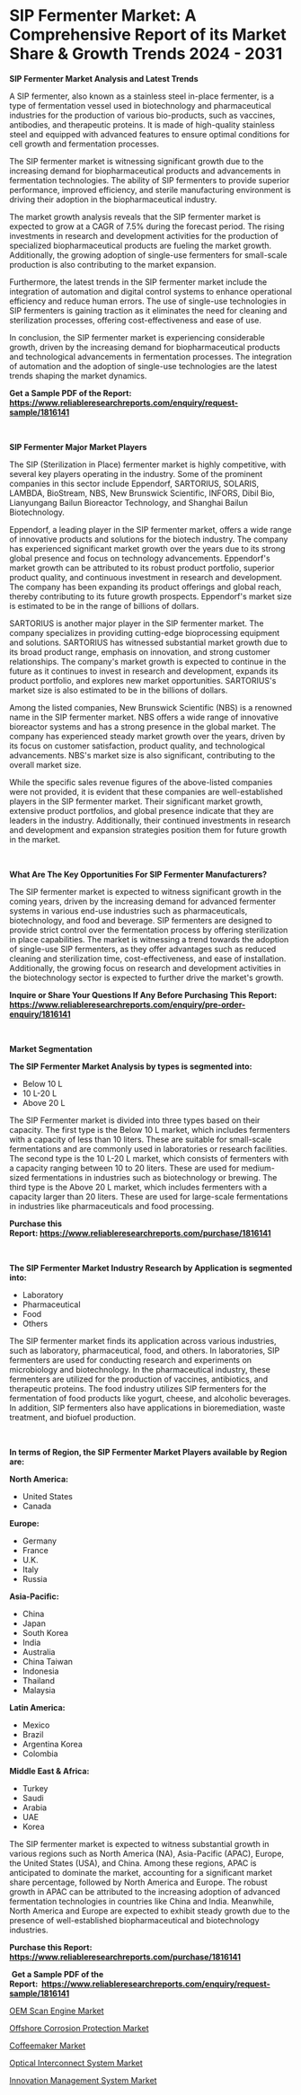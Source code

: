<p><h1>SIP Fermenter Market: A Comprehensive Report of its Market Share & Growth Trends 2024 - 2031</h1></p><p><strong>SIP Fermenter Market Analysis and Latest Trends</strong></p>
<p><p>A SIP fermenter, also known as a stainless steel in-place fermenter, is a type of fermentation vessel used in biotechnology and pharmaceutical industries for the production of various bio-products, such as vaccines, antibodies, and therapeutic proteins. It is made of high-quality stainless steel and equipped with advanced features to ensure optimal conditions for cell growth and fermentation processes.</p><p>The SIP fermenter market is witnessing significant growth due to the increasing demand for biopharmaceutical products and advancements in fermentation technologies. The ability of SIP fermenters to provide superior performance, improved efficiency, and sterile manufacturing environment is driving their adoption in the biopharmaceutical industry.</p><p>The market growth analysis reveals that the SIP fermenter market is expected to grow at a CAGR of 7.5% during the forecast period. The rising investments in research and development activities for the production of specialized biopharmaceutical products are fueling the market growth. Additionally, the growing adoption of single-use fermenters for small-scale production is also contributing to the market expansion.</p><p>Furthermore, the latest trends in the SIP fermenter market include the integration of automation and digital control systems to enhance operational efficiency and reduce human errors. The use of single-use technologies in SIP fermenters is gaining traction as it eliminates the need for cleaning and sterilization processes, offering cost-effectiveness and ease of use.</p><p>In conclusion, the SIP fermenter market is experiencing considerable growth, driven by the increasing demand for biopharmaceutical products and technological advancements in fermentation processes. The integration of automation and the adoption of single-use technologies are the latest trends shaping the market dynamics.</p></p>
<p><strong>Get a Sample PDF of the Report:&nbsp; <a href="https://www.reliableresearchreports.com/enquiry/request-sample/1816141">https://www.reliableresearchreports.com/enquiry/request-sample/1816141</a></strong></p>
<p>&nbsp;</p>
<p><strong>SIP Fermenter Major Market Players</strong></p>
<p><p>The SIP (Sterilization in Place) fermenter market is highly competitive, with several key players operating in the industry. Some of the prominent companies in this sector include Eppendorf, SARTORIUS, SOLARIS, LAMBDA, BioStream, NBS, New Brunswick Scientific, INFORS, Dibil Bio, Lianyungang Bailun Bioreactor Technology, and Shanghai Bailun Biotechnology.</p><p>Eppendorf, a leading player in the SIP fermenter market, offers a wide range of innovative products and solutions for the biotech industry. The company has experienced significant market growth over the years due to its strong global presence and focus on technology advancements. Eppendorf's market growth can be attributed to its robust product portfolio, superior product quality, and continuous investment in research and development. The company has been expanding its product offerings and global reach, thereby contributing to its future growth prospects. Eppendorf's market size is estimated to be in the range of billions of dollars.</p><p>SARTORIUS is another major player in the SIP fermenter market. The company specializes in providing cutting-edge bioprocessing equipment and solutions. SARTORIUS has witnessed substantial market growth due to its broad product range, emphasis on innovation, and strong customer relationships. The company's market growth is expected to continue in the future as it continues to invest in research and development, expands its product portfolio, and explores new market opportunities. SARTORIUS's market size is also estimated to be in the billions of dollars.</p><p>Among the listed companies, New Brunswick Scientific (NBS) is a renowned name in the SIP fermenter market. NBS offers a wide range of innovative bioreactor systems and has a strong presence in the global market. The company has experienced steady market growth over the years, driven by its focus on customer satisfaction, product quality, and technological advancements. NBS's market size is also significant, contributing to the overall market size.</p><p>While the specific sales revenue figures of the above-listed companies were not provided, it is evident that these companies are well-established players in the SIP fermenter market. Their significant market growth, extensive product portfolios, and global presence indicate that they are leaders in the industry. Additionally, their continued investments in research and development and expansion strategies position them for future growth in the market.</p></p>
<p>&nbsp;</p>
<p><strong>What Are The Key Opportunities For SIP Fermenter Manufacturers?</strong></p>
<p><p>The SIP fermenter market is expected to witness significant growth in the coming years, driven by the increasing demand for advanced fermenter systems in various end-use industries such as pharmaceuticals, biotechnology, and food and beverage. SIP fermenters are designed to provide strict control over the fermentation process by offering sterilization in place capabilities. The market is witnessing a trend towards the adoption of single-use SIP fermenters, as they offer advantages such as reduced cleaning and sterilization time, cost-effectiveness, and ease of installation. Additionally, the growing focus on research and development activities in the biotechnology sector is expected to further drive the market's growth.</p></p>
<p><strong>Inquire or Share Your Questions If Any Before Purchasing This Report: <a href="https://www.reliableresearchreports.com/enquiry/pre-order-enquiry/1816141">https://www.reliableresearchreports.com/enquiry/pre-order-enquiry/1816141</a></strong></p>
<p>&nbsp;</p>
<p><strong>Market Segmentation</strong></p>
<p><strong>The SIP Fermenter Market Analysis by types is segmented into:</strong></p>
<p><ul><li>Below 10 L</li><li>10 L-20 L</li><li>Above 20 L</li></ul></p>
<p><p>The SIP Fermenter market is divided into three types based on their capacity. The first type is the Below 10 L market, which includes fermenters with a capacity of less than 10 liters. These are suitable for small-scale fermentations and are commonly used in laboratories or research facilities. The second type is the 10 L-20 L market, which consists of fermenters with a capacity ranging between 10 to 20 liters. These are used for medium-sized fermentations in industries such as biotechnology or brewing. The third type is the Above 20 L market, which includes fermenters with a capacity larger than 20 liters. These are used for large-scale fermentations in industries like pharmaceuticals and food processing.</p></p>
<p><strong>Purchase this Report:&nbsp;<a href="https://www.reliableresearchreports.com/purchase/1816141">https://www.reliableresearchreports.com/purchase/1816141</a></strong></p>
<p>&nbsp;</p>
<p><strong>The SIP Fermenter Market Industry Research by Application is segmented into:</strong></p>
<p><ul><li>Laboratory</li><li>Pharmaceutical</li><li>Food</li><li>Others</li></ul></p>
<p><p>The SIP fermenter market finds its application across various industries, such as laboratory, pharmaceutical, food, and others. In laboratories, SIP fermenters are used for conducting research and experiments on microbiology and biotechnology. In the pharmaceutical industry, these fermenters are utilized for the production of vaccines, antibiotics, and therapeutic proteins. The food industry utilizes SIP fermenters for the fermentation of food products like yogurt, cheese, and alcoholic beverages. In addition, SIP fermenters also have applications in bioremediation, waste treatment, and biofuel production.</p></p>
<p>&nbsp;</p>
<p><strong>In terms of Region, the SIP Fermenter Market Players available by Region are:</strong></p>
<p>
    <p> <strong> North America: </strong>
        <ul>
            <li>United States</li>
            <li>Canada</li>
        </ul>
        </p> 
    <p> <strong> Europe: </strong>
        <ul>
            <li>Germany</li>
            <li>France</li>
            <li>U.K.</li>
            <li>Italy</li>
            <li>Russia</li>
        </ul>
        </p> 
    <p> <strong> Asia-Pacific: </strong>
        <ul>
            <li>China</li>
            <li>Japan</li>
            <li>South Korea</li>
            <li>India</li>
            <li>Australia</li>
            <li>China Taiwan</li>
            <li>Indonesia</li>
            <li>Thailand</li>
            <li>Malaysia</li>
        </ul>
        </p> 
    <p> <strong> Latin America: </strong>
        <ul>
            <li>Mexico</li>
            <li>Brazil</li>
            <li>Argentina Korea</li>
            <li>Colombia</li>
        </ul>
        </p> 
    <p> <strong> Middle East & Africa: </strong>
        <ul>
            <li>Turkey</li>
            <li>Saudi</li>
            <li>Arabia</li>
            <li>UAE</li>
            <li>Korea</li>
        </ul>
    </p>
    </p>
<p><p>The SIP fermenter market is expected to witness substantial growth in various regions such as North America (NA), Asia-Pacific (APAC), Europe, the United States (USA), and China. Among these regions, APAC is anticipated to dominate the market, accounting for a significant market share percentage, followed by North America and Europe. The robust growth in APAC can be attributed to the increasing adoption of advanced fermentation technologies in countries like China and India. Meanwhile, North America and Europe are expected to exhibit steady growth due to the presence of well-established biopharmaceutical and biotechnology industries.</p></p>
<p><strong>Purchase this Report: <a href="https://www.reliableresearchreports.com/purchase/1816141">https://www.reliableresearchreports.com/purchase/1816141</a></strong></p>
<p>&nbsp;<strong>Get a Sample PDF of the Report:&nbsp;&nbsp;<a href="https://www.reliableresearchreports.com/enquiry/request-sample/1816141">https://www.reliableresearchreports.com/enquiry/request-sample/1816141</a></strong></p>
<p><strong></strong></p>
<p><p><a href="https://github.com/rahu1502/Market-Research-Report-List-2/blob/main/oem-scan-engine-market.md">OEM Scan Engine Market</a></p><p><a href="https://medium.com/@vrahul.reportprime/offshore-corrosion-protection-market-share-evolution-and-market-growth-trends-2023-2030-101edf4b6fdf">Offshore Corrosion Protection Market</a></p><p><a href="https://github.com/rahu1505/Market-Research-Report-List-2/blob/main/coffeemaker-market.md">Coffeemaker Market</a></p><p><a href="https://medium.com/@vrahul.reportprime/optical-interconnect-system-market-comprehensive-assessment-by-type-application-and-geography-a022c4e8ca03">Optical Interconnect System Market</a></p><p><a href="https://medium.com/@vrahul.reportprime/innovation-management-system-market-share-evolution-and-market-growth-trends-2023-2030-89b3dcd28a0b">Innovation Management System Market</a></p></p>